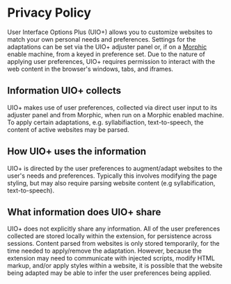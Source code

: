 # Privacy Policy

User Interface Options Plus (UIO+) allows you to customize websites to match your own personal needs and preferences.
Settings for the adaptations can be set via the UIO+ adjuster panel or, if on a [Morphic](https://morphic.world) enable
machine, from a keyed in preference set. Due to the nature of applying user preferences, UIO+
requires permission to interact with the web content in the browser's windows, tabs, and iframes.

## Information UIO+ collects

UIO+ makes use of user preferences, collected via direct user input to its adjuster panel and from Morphic, when run on
a Morphic enabled machine. To apply certain adaptations, e.g. syllabifiaction, text-to-speech, the content of active
websites may be parsed.

## How UIO+ uses the information

UIO+ is directed by the user preferences to augment/adapt websites to the user's needs and preferences. Typically this
involves modifying the page styling, but may also require parsing website content (e.g syllabification, text-to-speech).

## What information does UIO+ share

UIO+ does not explicitly share any information. All of the user preferences collected are stored locally within the
extension, for persistence across sessions. Content parsed from websites is only stored temporarily, for the time needed
to apply/remove the adaptation. However, because the extension may need to communicate with injected scripts, modify
HTML markup, and/or apply styles within a website, it is possible that the website being adapted may be able to infer
the user preferences being applied.
